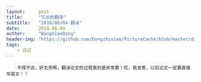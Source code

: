 ```yaml
---
layout:     post
title:      "冗长的翻译"
subtitle:   "2018/06/04 翻译"
date:       2018-06-04
author:     "WangXiaoDong"
header-img: "https://github.com/Dongzhixiao/PictureCache/blob/master/diaryPic/20180604.jpg?raw=true"
tags:
    - 日记
---
```



```
    不得不说，好无奈啊，翻译论文的过程真的是非常累！哎，我发誓，以后论文一定要直接写英文！！
```

